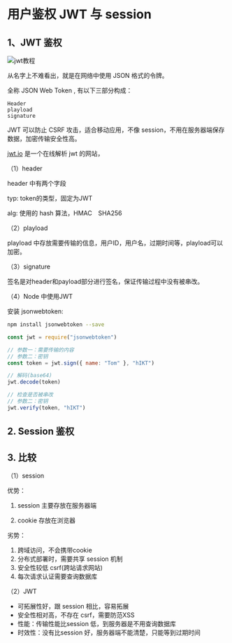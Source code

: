 # 用户鉴权 JWT 与 session

## 1、JWT 鉴权

![jwt教程](jwt.png)

从名字上不难看出，就是在网络中使用 JSON 格式的令牌。

全称 JSON Web Token , 有以下三部分构成：

```text
Header
playload
signature
```

JWT 可以防止 CSRF 攻击，适合移动应用，不像 session，不用在服务器端保存数据，加密传输安全性高。

[jwt.io](jwt.io) 是一个在线解析 jwt 的网站，  

（1）header

header 中有两个字段

typ: token的类型，固定为JWT

alg: 使用的 hash 算法，HMAC　SHA256

（2）playload

playload 中存放需要传输的信息，用户ID，用户名，过期时间等，playload可以加密。

（3）signature

签名是对header和payload部分进行签名，保证传输过程中没有被串改。

（4）Node 中使用JWT

安装 jsonwebtoken:

```bash
npm install jsonwebtoken --save
```

```js
const jwt = require("jsonwebtoken")

// 参数一：需要传输的内容
// 参数二：密钥
const token = jwt.sign({ name: "Tom" }, "hIKT") 

// 解码(base64)
jwt.decode(token)

// 检查是否被串改
// 参数二：密钥
jwt.verify(token, "hIKT")
```

## 2. Session 鉴权

## 3. 比较

（1）session

优势：

1. session 主要存放在服务器端

2. cookie 存放在浏览器

劣势：

1. 跨域访问，不会携带cookie
2. 分布式部署时，需要共享 session 机制
3. 安全性较低 csrf(跨站请求网站)
4. 每次请求认证需要查询数据库

（2）JWT

- 可拓展性好，跟 session 相比，容易拓展
- 安全性相对高，不存在 csrf，需要防范XSS
- 性能：传输性能比session 低，到服务器是不用查询数据库
- 时效性：没有比session 好，服务器端不能清楚，只能等到过期时间
 
 <comment-comment/> 
 